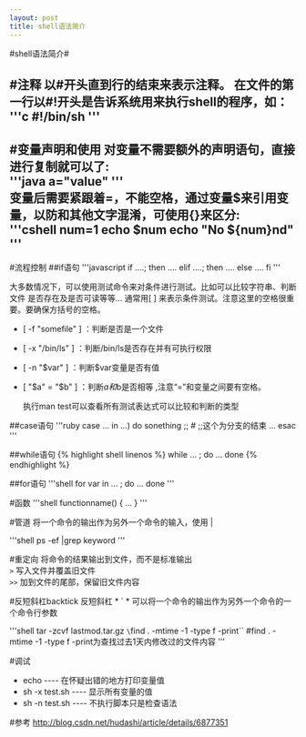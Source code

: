 ```yaml
---
layout: post
title: shell语法简介
---
```


#shell语法简介#
   
#注释
  以#开头直到行的结束来表示注释。
  在文件的第一行以#!开头是告诉系统用来执行shell的程序，如：  
'''c
   #!/bin/sh
'''
-----

#变量声明和使用
  对变量不需要额外的声明语句，直接进行复制就可以了:  
'''java
   a="value"
'''  
   变量后需要紧跟着=，不能空格，通过变量$来引用变量，以防和其他文字混淆，可使用{}来区分:  
'''cshell
   num=1
   echo $num
   echo "No ${num}nd"
'''
-----

#流程控制
##if语句
'''javascript
  if ....; then 
    .... 
  elif ....; then 
    .... 
  else 
    .... 
  fi
'''
   
  大多数情况下，可以使用测试命令来对条件进行测试。比如可以比较字符串、判断文件
是否存在及是否可读等等… 
通常用[ ] 来表示条件测试。注意这里的空格很重要。要确保方括号的空格。 
* [ -f "somefile" ] ：判断是否是一个文件 
* [ -x "/bin/ls" ] ：判断/bin/ls是否存在并有可执行权限 
* [ -n "$var" ] ：判断$var变量是否有值 
* [ "$a" = "$b" ] ：判断$a和$b是否相等 ,注意“=”和变量之间要有空格。

  执行man test可以查看所有测试表达式可以比较和判断的类型

##case语句
'''ruby
  case ... in
  ...)  do sonething
  ;;    # ;;这个为分支的结束
  ...
  esac
'''

##while语句
{% highlight shell linenos %}
  while ... ; do
  ...
  done
{% endhighlight %}

##for语句
'''shell
  for var in ... ; do
  ...
  done
'''

#函数
'''shell
  functionname()
  {
    ...
  }
'''

#管道
  将一个命令的输出作为另外一个命令的输入，使用 |

'''shell
  ps -ef |grep keyword
'''

#重定向
  将命令的结果输出到文件，而不是标准输出  
  `>` 写入文件并覆盖旧文件   
  `>>` 加到文件的尾部，保留旧文件内容

#反短斜杠backtick
  反短斜杠 * ` * 可以将一个命令的输出作为另外一个命令的一个命令行参数
  
'''shell
  tar -zcvf lastmod.tar.gz `\`find . -mtime -1 -type f -print\``
  #find . -mtime -1 -type f -print为查找过去1天内修改过的文件内容
'''

#调试
* echo          ---- 在怀疑出错的地方打印变量值
* sh -x test.sh ---- 显示所有变量的值
* sh -n test.sh ---- 不执行脚本只是检查语法

#参考
<http://blog.csdn.net/hudashi/article/details/6877351>